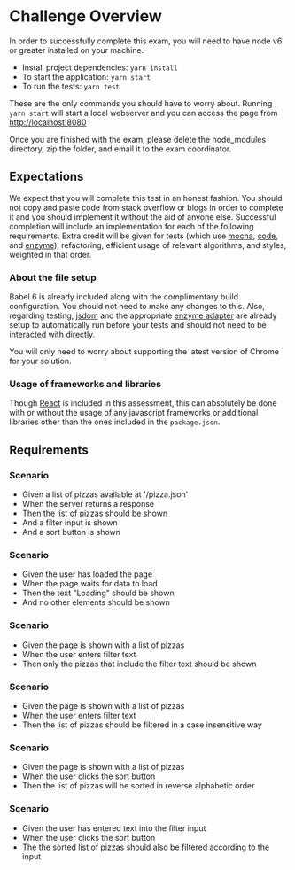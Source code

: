 # Challenge Overview

In order to successfully complete this exam, you will need to have node v6 or greater installed on your machine.

* Install project dependencies: `yarn install`
* To start the application: `yarn start`
* To run the tests: `yarn test`

These are the only commands you should have to worry about. Running `yarn start` will start a local webserver and you can access the page from [http://localhost:8080](http://localhost:8080)

Once you are finished with the exam, please delete the node_modules directory, zip the folder, and email it to the exam coordinator.

## Expectations

We expect that you will complete this test in an honest fashion. You should not copy and paste code from stack overflow or blogs in order to complete it and you should implement it without the aid of anyone else. Successful completion will include an implementation for each of the following requirements. Extra credit will be given for tests (which use [mocha](https://mochajs.org/), [code](https://www.npmjs.com/package/code), and [enzyme](http://airbnb.io/enzyme/)), refactoring, efficient usage of relevant algorithms, and styles, weighted in that order.

### About the file setup

Babel 6 is already included along with the complimentary build configuration. You should not need to make any changes to this. Also, regarding testing, [jsdom](https://www.npmjs.com/package/jsdom) and the appropriate [enzyme adapter](http://airbnb.io/enzyme/docs/guides/migration-from-2-to-3.html) are already setup to automatically run before your tests and should not need to be interacted with directly.

You will only need to worry about supporting the latest version of Chrome for your solution.

### Usage of frameworks and libraries

Though [React](https://reactjs.org/) is included in this assessment, this can absolutely be done with or without the usage of any javascript frameworks or additional libraries other than the ones included in the `package.json`.

## Requirements

### Scenario

* Given a list of pizzas available at '/pizza.json'
* When the server returns a response
* Then the list of pizzas should be shown
* And a filter input is shown
* And a sort button is shown

### Scenario

* Given the user has loaded the page
* When the page waits for data to load
* Then the text "Loading" should be shown
* And no other elements should be shown

### Scenario

* Given the page is shown with a list of pizzas
* When the user enters filter text
* Then only the pizzas that include the filter text should be shown

### Scenario

* Given the page is shown with a list of pizzas
* When the user enters filter text
* Then the list of pizzas should be filtered in a case insensitive way

### Scenario

* Given the page is shown with a list of pizzas
* When the user clicks the sort button
* Then the list of pizzas will be sorted in reverse alphabetic order

### Scenario

* Given the user has entered text into the filter input
* When the user clicks the sort button
* The the sorted list of pizzas should also be filtered according to the input
